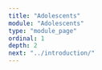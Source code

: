 ```yaml
---
title: "Adolescents"
module: "Adolescents"
type: "module_page"
ordinal: 1
depth: 2
next: "../introduction/"
---
```

